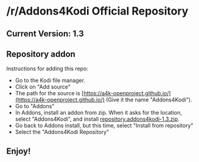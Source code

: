 # /r/Addons4Kodi Official Repository
## Current Version: 1.3

## Repository addon

Instructions for adding this repo:

* Go to the Kodi file manager.
* Click on "Add source"
* The path for the source is [https://a4k-openproject.github.io/](https://a4k-openproject.github.io/) (Give it the name "Addons4Kodi").
* Go to "Addons"
* In Addons, install an addon from zip.  When it asks for the location, select "Addons4Kodi", and install [repository.addons4kodi-1.3.zip](repository.addons4kodi-1.3.zip).
* Go back to Addons install, but this time, select "Install from repository"
* Select the "Addons4Kodi Repository"

## Enjoy!
